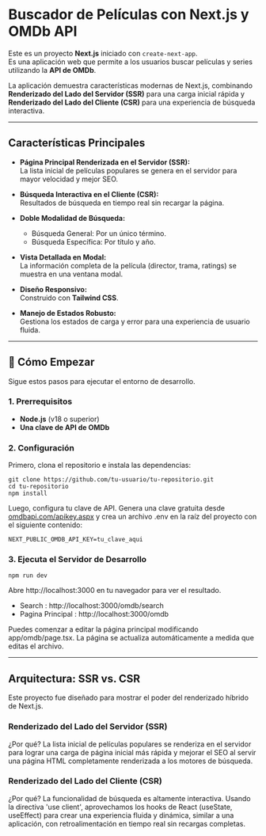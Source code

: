 # Buscador de Películas con Next.js y OMDb API

Este es un proyecto **Next.js** iniciado con `create-next-app`.  
Es una aplicación web que permite a los usuarios buscar películas y series utilizando la **API de OMDb**.

La aplicación demuestra características modernas de Next.js, combinando **Renderizado del Lado del Servidor (SSR)** para una carga inicial rápida y **Renderizado del Lado del Cliente (CSR)** para una experiencia de búsqueda interactiva.

---

## Características Principales

- **Página Principal Renderizada en el Servidor (SSR):**  
  La lista inicial de películas populares se genera en el servidor para mayor velocidad y mejor SEO.

- **Búsqueda Interactiva en el Cliente (CSR):**  
  Resultados de búsqueda en tiempo real sin recargar la página.

- **Doble Modalidad de Búsqueda:**  
  - Búsqueda General: Por un único término.  
  - Búsqueda Específica: Por título y año.

- **Vista Detallada en Modal:**  
  La información completa de la película (director, trama, ratings) se muestra en una ventana modal.

- **Diseño Responsivo:**  
  Construido con **Tailwind CSS**.

- **Manejo de Estados Robusto:**  
  Gestiona los estados de carga y error para una experiencia de usuario fluida.

---

## 🚀 Cómo Empezar

Sigue estos pasos para ejecutar el entorno de desarrollo.

### 1. Prerrequisitos

- **Node.js** (v18 o superior)
- **Una clave de API de OMDb**

### 2. Configuración

Primero, clona el repositorio e instala las dependencias:

```
git clone https://github.com/tu-usuario/tu-repositorio.git
cd tu-repositorio
npm install
```
Luego, configura tu clave de API.
Genera una clave gratuita desde [omdbapi.com/apikey.aspx](https://www.omdbapi.com/apikey.aspx )
y crea un archivo .env en la raíz del proyecto con el siguiente contenido:
```
NEXT_PUBLIC_OMDB_API_KEY=tu_clave_aqui
```
### 3. Ejecuta el Servidor de Desarrollo
```
npm run dev
```

Abre http://localhost:3000
 en tu navegador para ver el resultado.

- Search : http://localhost:3000/omdb/search 
- Pagina Principal : http://localhost:3000/omdb

Puedes comenzar a editar la página principal modificando app/omdb/page.tsx.
La página se actualiza automáticamente a medida que editas el archivo.

---

## Arquitectura: SSR vs. CSR

Este proyecto fue diseñado para mostrar el poder del renderizado híbrido de Next.js.

### Renderizado del Lado del Servidor (SSR)

¿Por qué?
La lista inicial de películas populares se renderiza en el servidor para lograr una carga de página inicial más rápida y mejorar el SEO al servir una página HTML completamente renderizada a los motores de búsqueda.

### Renderizado del Lado del Cliente (CSR)

¿Por qué?
La funcionalidad de búsqueda es altamente interactiva.
Usando la directiva 'use client', aprovechamos los hooks de React (useState, useEffect) para crear una experiencia fluida y dinámica, similar a una aplicación, con retroalimentación en tiempo real sin recargas completas.
